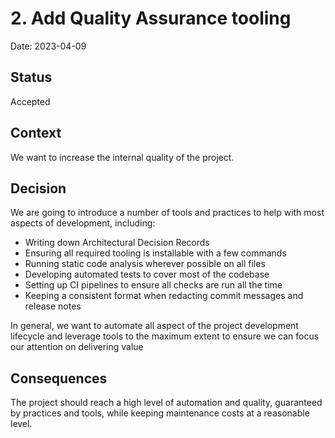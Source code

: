 # 2. Add Quality Assurance tooling

Date: 2023-04-09

## Status

Accepted

## Context

We want to increase the internal quality of the project.

## Decision

We are going to introduce a number of tools and practices to help with most aspects of development, including:

- Writing down Architectural Decision Records
- Ensuring all required tooling is installable with a few commands
- Running static code analysis wherever possible on all files
- Developing automated tests to cover most of the codebase
- Setting up CI pipelines to ensure all checks are run all the time
- Keeping a consistent format when redacting commit messages and release notes

In general, we want to automate all aspect of the project development lifecycle and leverage tools to the maximum extent to ensure we can focus our attention on delivering value

## Consequences

The project should reach a high level of automation and quality, guaranteed by practices and tools, while keeping maintenance costs at a reasonable level.
